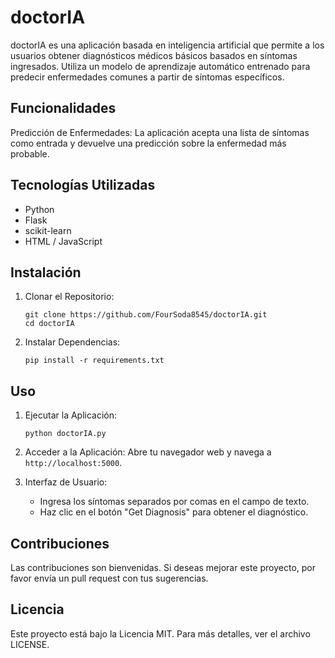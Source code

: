 # doctorIA

doctorIA es una aplicación basada en inteligencia artificial que permite a los usuarios obtener diagnósticos médicos básicos basados en síntomas ingresados. Utiliza un modelo de aprendizaje automático entrenado para predecir enfermedades comunes a partir de síntomas específicos.

## Funcionalidades

Predicción de Enfermedades: La aplicación acepta una lista de síntomas como entrada y devuelve una predicción sobre la enfermedad más probable.

## Tecnologías Utilizadas
- Python
- Flask
- scikit-learn
- HTML / JavaScript

## Instalación
1. Clonar el Repositorio:
   ```
   git clone https://github.com/FourSoda8545/doctorIA.git
   cd doctorIA
   ```

2. Instalar Dependencias:
   ```
   pip install -r requirements.txt
   ```
## Uso
1. Ejecutar la Aplicación:
   ```
   python doctorIA.py
   ```

2. Acceder a la Aplicación:
   Abre tu navegador web y navega a `http://localhost:5000`.

3. Interfaz de Usuario:
   - Ingresa los síntomas separados por comas en el campo de texto.
   - Haz clic en el botón "Get Diagnosis" para obtener el diagnóstico.

## Contribuciones

Las contribuciones son bienvenidas. Si deseas mejorar este proyecto, por favor envía un pull request con tus sugerencias.

## Licencia

Este proyecto está bajo la Licencia MIT. Para más detalles, ver el archivo LICENSE.
